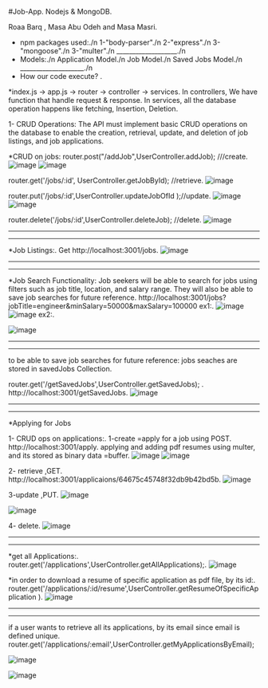 #Job-App.
Nodejs & MongoDB.

Roaa Barq , Masa Abu Odeh and Masa Masri.

* npm packages used:./n
  1-"body-parser"./n
  2-"express"./n
  3-"mongoose"./n
  3-"multer"./n
  ___________________./n
* Models:./n
  Application Model./n
  Job Model./n
  Saved Jobs Model./n
  ____________________./n
 *  How our code execute? .

*index.js -> app.js -> router -> controller -> services.
In controllers, We have function that handle request & response.
In services, all the database operation happens like fetching, Insertion, Deletion.
  

1- CRUD Operations: The API must implement basic CRUD operations on the database to enable the creation, retrieval, update, and deletion of job listings, and job applications.

*CRUD on jobs:
router.post("/addJob",UserController.addJob);  ///create.
![image](https://github.com/masamasri01/Job-App/assets/93089580/33bfad57-e3d1-4282-8470-fd6dab77b5b3)
![image](https://github.com/masamasri01/Job-App/assets/93089580/103834e1-6372-427a-996d-118236ae8f5b)



router.get('/jobs/:id', UserController.getJobById); //retrieve.
![image](https://github.com/masamasri01/Job-App/assets/93089580/1069e66a-c8c8-4821-bc62-d7858f99ed69)



router.put('/jobs/:id',UserController.updateJobOfId );//update.
![image](https://github.com/masamasri01/Job-App/assets/93089580/bb38ccf0-a26d-40f0-b633-c193ded53127)
![image](https://github.com/masamasri01/Job-App/assets/93089580/8ac75d24-f133-4faa-860a-fb274fc04693)

router.delete('/jobs/:id',UserController.deleteJob); //delete.
![image](https://github.com/masamasri01/Job-App/assets/93089580/ddc74217-f138-4884-a17e-9f6a68128fb7)
______________________________________________________________________________________________________
______________________________________________________________________________________________________
*Job Listings:.
Get http://localhost:3001/jobs.
![image](https://github.com/masamasri01/Job-App/assets/93089580/cea28bb8-6fe9-4f5c-bda4-2e3ca29559e5)

______________________________________________________________________________________________________
______________________________________________________________________________________________________
*Job Search Functionality: Job seekers will be able to search for jobs using filters such as 
job title, location, and salary range. They will also be able to save job searches for future 
reference.
http://localhost:3001/jobs?jobTitle=engineer&minSalary=50000&maxSalary=100000
ex1:.
![image](https://github.com/masamasri01/Job-App/assets/93089580/0ee21852-6604-4b42-8c44-7570fa46a599)
![image](https://github.com/masamasri01/Job-App/assets/93089580/bd171a48-1fd7-4f6a-84fb-7c8cebaa5f77)
ex2:.

![image](https://github.com/masamasri01/Job-App/assets/93089580/94483766-0c63-4cf6-be54-3dd5bcb87953)

______________________________________________________________________________________________________
______________________________________________________________________________________________________
to be able to save job searches for future reference: 
jobs seaches are stored in savedJobs Collection.

 router.get('/getSavedJobs',UserController.getSavedJobs);  .
 http://localhost:3001/getSavedJobs.
![image](https://github.com/masamasri01/Job-App/assets/93089580/5d2201fa-7bbc-4f80-ba54-a76778447568)

______________________________________________________________________________________________________
______________________________________________________________________________________________________
*Applying for Jobs

1- CRUD ops on applications:.
1-create =apply for a job using POST.
http://localhost:3001/apply.
applying and adding pdf resumes using multer, and its stored as binary data =buffer.
 ![image](https://github.com/masamasri01/Job-App/assets/93089580/0ab4c892-a2b4-49a9-a08d-7916ece198cc)
 ![image](https://github.com/masamasri01/Job-App/assets/93089580/4877962c-69d5-4943-a63a-847a010b69fb)

2- retrieve ,GET.
http://localhost:3001/applicaions/64675c45748f32db9b42bd5b.
![image](https://github.com/masamasri01/Job-App/assets/93089580/e4da14c8-09a4-4bd2-b9ef-fc07a07c7d74)

3-update ,PUT.
![image](https://github.com/masamasri01/Job-App/assets/93089580/af0425b6-f242-41cc-b629-67d23848a8c9)

![image](https://github.com/masamasri01/Job-App/assets/93089580/d8fcab5f-30f1-41d2-a52a-88d0170e5d2c)

4- delete.
![image](https://github.com/masamasri01/Job-App/assets/93089580/937bf6e8-d9a8-44e7-b1fc-135f6aa97bc5)
______________________________________________________________________________________________________
______________________________________________________________________________________________________
*get all Applications:.
router.get('/applications',UserController.getAllApplications);.
![image](https://github.com/masamasri01/Job-App/assets/93089580/d8147b68-7f9c-40bf-be1b-1934099ef700)


*in order to download a resume of specific application as pdf file, by its id:.
router.get('/applications/:id/resume',UserController.getResumeOfSpecificApplication ).
![image](https://github.com/masamasri01/Job-App/assets/93089580/c1cd2b5d-f3bc-43ae-a111-4243b19604fc)


______________________________________________________________________________________________________
______________________________________________________________________________________________________
if a user wants to retrieve all its applications, by its email since email is defined unique.
router.get('/applications/:email',UserController.getMyApplicationsByEmail);

![image](https://github.com/masamasri01/Job-App/assets/93089580/65439dd5-70f2-448d-8bf1-3d7f670c2e7b)

![image](https://github.com/masamasri01/Job-App/assets/93089580/55dae1d8-47d3-41f7-8ba1-12dfb6588f56)


